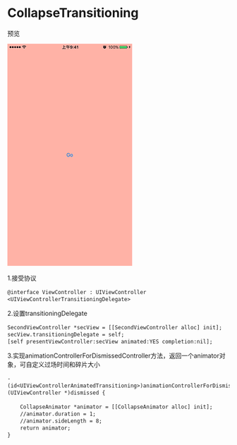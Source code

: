 # CollapseTransitioning

预览

![Demo.gif](./Demo.gif)

1.接受协议
```
@interface ViewController : UIViewController <UIViewControllerTransitioningDelegate>
```

2.设置transitioningDelegate
```
SecondViewController *secView = [[SecondViewController alloc] init];
secView.transitioningDelegate = self;
[self presentViewController:secView animated:YES completion:nil];
```

3.实现animationControllerForDismissedController方法，返回一个animator对象，可自定义过场时间和碎片大小
```
- (id<UIViewControllerAnimatedTransitioning>)animationControllerForDismissedController:(UIViewController *)dismissed {

    CollapseAnimator *animator = [[CollapseAnimator alloc] init];
    //animator.duration = 1;
    //animator.sideLength = 8;
    return animator;
}
```